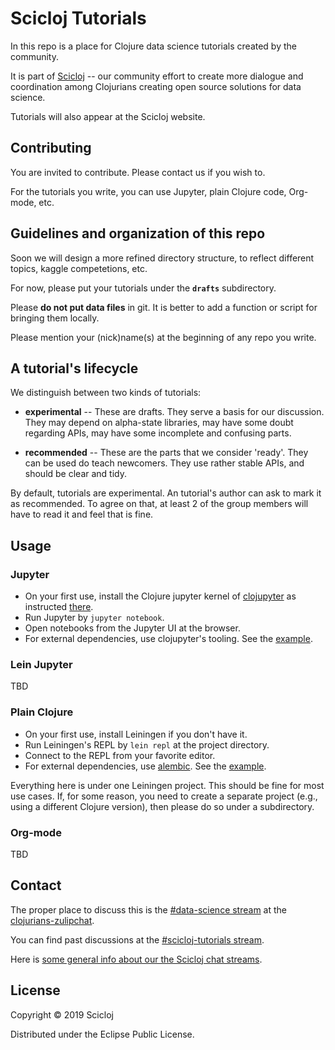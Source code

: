 # Scicloj Tutorials

In this repo is a place for Clojure data science tutorials created by the community.

It is part of [Scicloj](https://twitter.com/scicloj) -- our community effort to create more dialogue and coordination among Clojurians creating open source solutions for data science.

Tutorials will also appear at the Scicloj website.

## Contributing

You are invited to contribute. Please contact us if you wish to.

For the tutorials you write, you can use Jupyter, plain Clojure code, Org-mode, etc. 

## Guidelines and organization of this repo

Soon we will design a more refined directory structure, to reflect different topics, kaggle competetions, etc.

For now, please put your tutorials under the **`drafts`** subdirectory.

Please **do not put data files** in git. It is better to add a function or script for bringing them locally.

Please mention your (nick)name(s) at the beginning of any repo you write.

## A tutorial's lifecycle

We distinguish between two kinds of tutorials:

- **experimental** -- These are drafts. They serve a basis for our discussion. They may depend on alpha-state libraries, may have some doubt regarding APIs, may have some incomplete and confusing parts.

- **recommended** -- These are the parts that we consider 'ready'. They can be used do teach newcomers. They use rather stable APIs, and should be clear and tidy.

By default, tutorials are experimental. An tutorial's author can ask to mark it as recommended. To agree on that, at least 2 of the group members will have to read it and feel that is fine.

## Usage 

### Jupyter

- On your first use, install the Clojure jupyter kernel of [clojupyter](https://github.com/clojupyter/clojupyter) as instructed [there](https://github.com/clojupyter/clojupyter#installation). 
- Run Jupyter by `jupyter notebook`.
- Open notebooks from the Jupyter UI at the browser.
- For external dependencies, use clojupyter's tooling. See the [example](./src/drafts/clojupyter_example.ipynb).

### Lein Jupyter
TBD

### Plain Clojure

- On your first use, install Leiningen if you don't have it.
- Run Leiningen's REPL by `lein repl` at the project directory.
- Connect to the REPL from your favorite editor.
- For external dependencies, use [alembic](https://github.com/pallet/alembic). See the [example](./src/drafts/clj_example.clj).

Everything here is under one Leiningen project. This should be fine for most use cases. If, for some reason, you need to create a separate project (e.g., using a different Clojure version), then please do so under a subdirectory.

### Org-mode
TBD

## Contact

The proper place to discuss this is the [#data-science stream](https://clojurians.zulipchat.com/#narrow/stream/151924-data-science) at the [clojurians-zulipchat](https://clojurians.zulipchat.com/).

You can find past discussions at the [#scicloj-tutorials stream](https://clojurians.zulipchat.com/#narrow/stream/187445-scicloj-tutorials).

Here is [some general info about our the Scicloj chat streams](https://scicloj.github.io/pages/chat_streams/).

## License

Copyright © 2019 Scicloj

Distributed under the Eclipse Public License.
